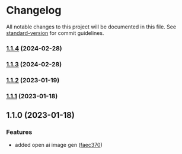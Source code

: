 # Changelog

All notable changes to this project will be documented in this file. See [standard-version](https://github.com/conventional-changelog/standard-version) for commit guidelines.

### [1.1.4](https://github.com/aliatlasi/sanity-plugin-asset-source-openai/compare/v1.1.3...v1.1.4) (2024-02-28)

### [1.1.3](https://github.com/aliatlasi/sanity-plugin-asset-source-openai/compare/v1.1.2...v1.1.3) (2024-02-28)

### [1.1.2](https://github.com/robotostudio/sanity-plugin-asset-source-openai/compare/v1.1.1...v1.1.2) (2023-01-19)

### [1.1.1](https://github.com/robotostudio/sanity-plugin-asset-source-openai/compare/v1.1.0...v1.1.1) (2023-01-18)

## 1.1.0 (2023-01-18)


### Features

* added open ai image gen ([faec370](https://github.com/robotostudio/sanity-plugin-asset-source-openai/commit/faec370e410e36132d30853df963096ff04bfcf7))
